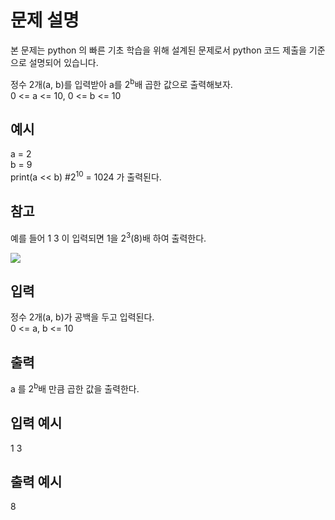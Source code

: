 # 문제 설명

본 문제는 python 의 빠른 기초 학습을 위해 설계된 문제로서 python 코드 제출을 기준으로 설명되어 있습니다.

정수 2개(a, b)를 입력받아 a를 2<sup>b</sup>배 곱한 값으로 출력해보자.  
0 <= a <= 10, 0 <= b <= 10

## 예시

a = 2  
b = 9  
print(a << b) #2<sup>10</sup> = 1024 가 출력된다.

## 참고

예를 들어 1 3 이 입력되면 1을 2<sup>3</sup>(8)배 하여 출력한다.

<img src="https://codeup.kr/upload/pimg6212_1.png">

## 입력

정수 2개(a, b)가 공백을 두고 입력된다.  
0 <= a, b <= 10

## 출력

a 를 2<sup>b</sup>배 만큼 곱한 값을 출력한다.

## 입력 예시

1 3

## 출력 예시

8
